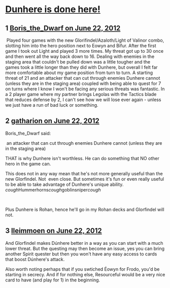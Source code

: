 # [Dunhere is done here!](https://community.fantasyflightgames.com/topic/66373-dunhere-is-done-here/)

## 1 [Boris_the_Dwarf on June 22, 2012](https://community.fantasyflightgames.com/topic/66373-dunhere-is-done-here/?do=findComment&comment=648026)

 Played four games with the new Glorifindel/Azaloth/Light of Valinor combo, slotting him into the hero position next to Eowyn and Bifur. After the first game I took out Light and played 3 more times. My threat got up to 30 once and then went all the way back down to 16. Dealing with enemies in the staging area that couldn't be pulled down was a little tougher and the games took a little longer than they did with Dunhere, but overall I felt far more comfortable about my game position from turn to turn. A starting threat of 21 and an attacker that can cut through enemies Dunhere cannot (unless they are in the staging area) coupled with being able to quest for 7 on turns where I know I won't be facing any serious threats was fantastic. In a 2 player game where my partner brings Legolas with the Tactics blade that reduces defense by 2, I can't see how we will lose ever again - unless we just have a run of bad luck or something.

## 2 [gatharion on June 22, 2012](https://community.fantasyflightgames.com/topic/66373-dunhere-is-done-here/?do=findComment&comment=648035)

Boris_the_Dwarf said:

 an attacker that can cut through enemies Dunhere cannot (unless they are in the staging area) 



THAT is why Dunhere isn't worthless. He can do something that NO other hero in the game can.

This does not in any way mean that he's not more generally useful than the new Glorfindel. Not  even close. But sometimes it's fun or even really useful to be able to take advantage of Dunhere's unique ability. *cough*Hummerhorns*cough*goblinsniper*cough*

 

Plus Dunhere is Rohan, hence he'll go in my Rohan decks and Glorfindel will not.

## 3 [lleimmoen on June 22, 2012](https://community.fantasyflightgames.com/topic/66373-dunhere-is-done-here/?do=findComment&comment=648049)

And Glorfindel makes Dúnhere better in a way as you can start with a much lower threat. But the questing may then become an issue, yes you can bring another Spirit quester but then you won't have any easy access to cards that boost Dúnhere's attack.

Also worth noting perhaps that if you swtiched Éowyn for Frodo, you'd be starting in secrecy. And if for nothing else, Resourceful would be a very nice card to have (and play for 1) in the beginning.

